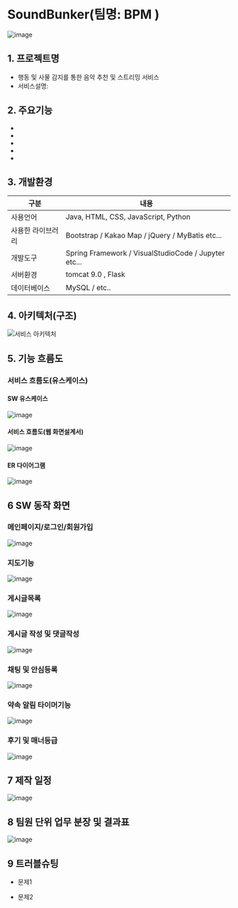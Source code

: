 
# SoundBunker(팀명: BPM )
![image]()

## 1. 프로젝트명
* 행동 및 사물 감지를 통한 음악 추천 및 스트리밍 서비스
* 서비스설명: 

## 2. 주요기능
* 
* 
* 
* 
* 

## 3. 개발환경
|구분|내용|
|------|---|
|사용언어|Java, HTML, CSS, JavaScript, Python|
|사용한 라이브러리| Bootstrap / Kakao Map /  jQuery / MyBatis etc...|
|개발도구|Spring Framework /  VisualStudioCode  / Jupyter etc...|
|서버환경|tomcat 9.0 , Flask |
|데이터베이스| MySQL / etc..|

## 4. 아키텍처(구조)
![서비스 아키텍처]()


## 5. 기능 흐름도
### 서비스 흐름도(유스케이스)
#### SW 유스케이스
![image](https://user-images.githubusercontent.com/104408835/170645435-25218319-3d37-4aaa-9404-60cc2d012a5f.png)
#### 서비스 흐름도(웹 화면설계서)
![image](https://user-images.githubusercontent.com/104408835/170645174-0056bb01-c27e-400a-8f8b-64f2eac20236.png)
#### ER 다이어그램
![image](https://user-images.githubusercontent.com/104408835/170645558-9d0269d8-8628-4c66-883b-67dda823ec17.png)

## 6 SW 동작 화면

### 메인페이지/로그인/회원가입
![image](https://user-images.githubusercontent.com/104408835/170654096-26729d9f-a49a-444e-93f5-967eee135251.png)

### 지도기능
![image](https://user-images.githubusercontent.com/104408835/170654122-5fc6f0b1-5f00-4834-9fcc-9701f3773b5a.png)

### 게시글목록
![image](https://user-images.githubusercontent.com/104408835/170654182-e6cbb12d-5647-406c-a6c4-7e417bc2bb3c.png)

### 게시글 작성 및 댓글작성
![image](https://user-images.githubusercontent.com/104408835/170654189-3cd42664-e765-4093-8748-5f482fcd0a2a.png)

### 채팅 및 안심등록
![image](https://user-images.githubusercontent.com/104408835/170653534-56dc650d-1373-4255-93ec-97f90f38b4ad.png)

### 약속 알림 타이머기능
![image](https://user-images.githubusercontent.com/104408835/170653540-5b5b58ae-b75d-47ea-b429-84b709131039.png)

### 후기 및 매너등급
![image](https://user-images.githubusercontent.com/104408835/170654193-e084bd17-6ad1-4932-a912-fd632b6ba879.png)

## 7 제작 일정
![image](https://user-images.githubusercontent.com/104408835/170643486-7fbd60cb-f5ba-4b66-b81a-3ae0f9b29904.png)

## 8 팀원 단위 업무 분장 및 결과표
![image](https://user-images.githubusercontent.com/104408835/170645342-2de2d43b-6585-48ac-b374-f77bdfa035e2.png)

## 9 트러블슈팅

* 문제1<br>

 
* 문제2<br>


